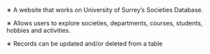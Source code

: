 ∗ A website that works on University of Surrey’s Societies Database.

∗ Allows users to explore societies, departments, courses, students, hobbies and activities.

∗ Records can be updated and/or deleted from a table
